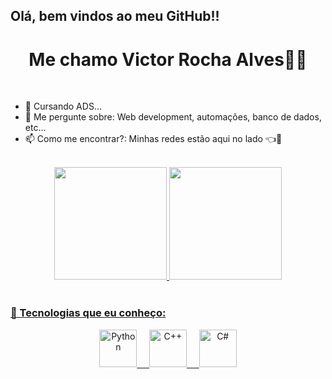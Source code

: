## Olá, bem vindos ao meu GitHub!!

<h1 align="center"> Me chamo Victor Rocha Alves👨‍💻</h1> <br>

- 🌱 Cursando ADS...
- 💬 Me pergunte sobre: Web development, automações, banco de dados, etc...
- 📫 Como me encontrar?: Minhas redes estão aqui no lado 👈🙂 <br><br>

<div>
  <a href="https://beacons.ai/victorralves">
  <div align="center">
    <img height="180" src="https://github-readme-stats.vercel.app/api?username=victorralves&show_icons=true&theme=blue_navy" />
    <img height="180" src="https://github-readme-stats.vercel.app/api/top-langs/?username=victorralves&layout=compact&theme=blue_navy" />
</div><br>

### 🚀 Tecnologias que eu conheço:
<div align="center">
  <img src="https://cdn.jsdelivr.net/gh/devicons/devicon/icons/python/python-original.svg" alt="Python" width="60" height="60"/>
  &nbsp;&nbsp;&nbsp;
  <img src="https://cdn.jsdelivr.net/gh/devicons/devicon/icons/cplusplus/cplusplus-original.svg" alt="C++" width="60" height="60"/>
  &nbsp;&nbsp;&nbsp;
  <img src="https://cdn.jsdelivr.net/gh/devicons/devicon/icons/csharp/csharp-original.svg" alt="C#" width="60" height="60"/>
</div>
